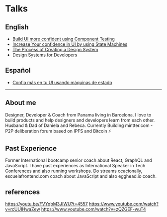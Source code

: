 # Talks

## English

- [Build UI more confident using Component Testing](./ui-component-testing.md)
- [Increase Your confidence in UI by using State Machines](./intro-to-state-machines-en.md)
- [The Process of Creating a Design System](./design-system-creation-process.md)
- [Design Systems for Developers](./design-systems-for-developers.md)

## Español

- [Confia más en tu UI usando máquinas de estado](./intro-to-state-machines-es.md)

---

## About me

Designer, Developer & Coach from Panama living in Barcelona. I love to build products and help designers and developers learn from each other. Husband & Dad of Daniela and Rebeca. Currently Building mintter.com - P2P deliberation forum based on IPFS and Bitcoin ⚡

## Past Experience

Former International bootcamp senior coach about React, GraphQL and JavaScript. I have past experiences as International Speaker in Tech Conferences and also running workshops. Do streams ocacionally, escuelafrontend.com coach about JavaScript and also egghead.io coach.

## references

https://youtu.be/FVYqbM3JIWU?t=4557
https://www.youtube.com/watch?v=rcUUIHwaZew
https://www.youtube.com/watch?v=zQZGEF-wuT4

